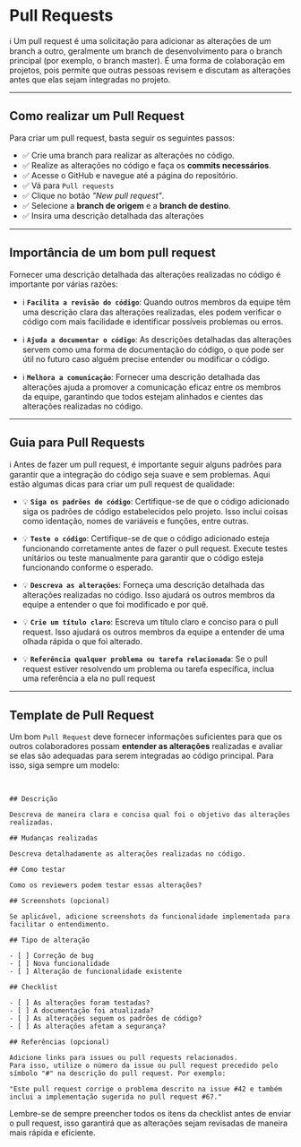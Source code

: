 # Pull Requests
:information_source: Um pull request é uma solicitação para adicionar as alterações de um branch a outro, geralmente um branch de desenvolvimento para o branch principal (por exemplo, o branch master). É uma forma de colaboração em projetos, pois permite que outras pessoas revisem e discutam as alterações antes que elas sejam integradas no projeto.

<hr>

## Como realizar um Pull Request
Para criar um pull request, basta seguir os seguintes passos:

* ✅ Crie uma branch para realizar as alterações no código.
* ✅ Realize as alterações no código e faça os **commits necessários**.
* ✅ Acesse o GitHub e navegue até a página do repositório.
* ✅ Vá para `Pull requests`
* ✅ Clique no botão *"New pull request"*.
* ✅ Selecione a **branch de origem** e a **branch de destino**.
* ✅ Insira uma descrição detalhada das alterações

<hr> 

## Importância de um bom pull request

Fornecer uma descrição detalhada das alterações realizadas no código é importante por várias razões:

* :information_source: **`Facilita a revisão do código`**: Quando outros membros da equipe têm uma descrição clara das alterações realizadas, eles podem verificar o código com mais facilidade e identificar possíveis problemas ou erros.

* :information_source: **`Ajuda a documentar o código`**: As descrições detalhadas das alterações servem como uma forma de documentação do código, o que pode ser útil no futuro caso alguém precise entender ou modificar o código.

* :information_source: **`Melhora a comunicação`**: Fornecer uma descrição detalhada das alterações ajuda a promover a comunicação eficaz entre os membros da equipe, garantindo que todos estejam alinhados e cientes das alterações realizadas no código.

<hr>

## Guia para Pull Requests
:information_source: Antes de fazer um pull request, é importante seguir alguns padrões para garantir que a integração do código seja suave e sem problemas. Aqui estão algumas dicas para criar um pull request de qualidade:

* :bulb: **`Siga os padrões de código`**: Certifique-se de que o código adicionado siga os padrões de código estabelecidos pelo projeto. Isso inclui coisas como identação, nomes de variáveis e funções, entre outras.

* :bulb: **`Teste o código`**: Certifique-se de que o código adicionado esteja funcionando corretamente antes de fazer o pull request. Execute testes unitários ou teste manualmente para garantir que o código esteja funcionando conforme o esperado.

* :bulb: **`Descreva as alterações`**: Forneça uma descrição detalhada das alterações realizadas no código. Isso ajudará os outros membros da equipe a entender o que foi modificado e por quê.

* :bulb: **`Crie um título claro`**: Escreva um título claro e conciso para o pull request. Isso ajudará os outros membros da equipe a entender de uma olhada rápida o que foi alterado.

* :bulb: **`Referência qualquer problema ou tarefa relacionada`**: Se o pull request estiver resolvendo um problema ou tarefa específica, inclua uma referência a ela no pull request

<hr>

## Template de Pull Request

Um bom `Pull Request` deve fornecer informações suficientes para que os outros colaboradores possam **entender as alterações** realizadas e avaliar se elas são adequadas para serem integradas ao código principal. Para isso, siga sempre um modelo:

<br>

```
## Descrição

Descreva de maneira clara e concisa qual foi o objetivo das alterações realizadas.

## Mudanças realizadas

Descreva detalhadamente as alterações realizadas no código. 

## Como testar

Como os reviewers podem testar essas alterações?

## Screenshots (opcional)

Se aplicável, adicione screenshots da funcionalidade implementada para facilitar o entendimento.

## Tipo de alteração

- [ ] Correção de bug
- [ ] Nova funcionalidade
- [ ] Alteração de funcionalidade existente

## Checklist

- [ ] As alterações foram testadas?
- [ ] A documentação foi atualizada?
- [ ] As alterações seguem os padrões de código?
- [ ] As alterações afetam a segurança?

## Referências (opcional)

Adicione links para issues ou pull requests relacionados.
Para isso, utilize o número da issue ou pull request precedido pelo símbolo "#" na descrição do pull request. Por exemplo:

"Este pull request corrige o problema descrito na issue #42 e também inclui a implementação sugerida no pull request #67."

```

Lembre-se de sempre preencher todos os itens da checklist antes de enviar o pull request, isso garantirá que as alterações sejam revisadas de maneira mais rápida e eficiente.